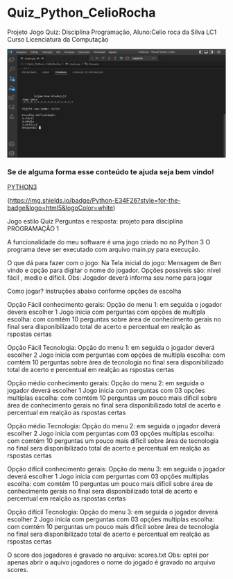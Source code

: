 # Quiz_Python_CelioRocha
Projeto Jogo Quiz: Disciplina Programação, Aluno:Celio roca da Silva  LC1 Curso Licenciatura da Computação

<img src="https://github.com/CelioRochadaSilva/Quiz_Python_CelioRocha/blob/main/tela_inicial%20jogo.png" width="650" height="250"  align="center"/>

### Se de alguma forma esse conteúdo te ajuda seja bem vindo!

[PYTHON3](https://img.shields.io/badge/Python-E34F26?style=for-the-badge&logo=html5&logoColor=white)


(https://img.shields.io/badge/Python-E34F26?style=for-the-badge&logo=html5&logoColor=white)

Jogo estilo Quiz Perguntas e resposta: projeto para disciplina PROGRAMAÇÃO 1

A funcionalidade do meu software é uma jogo criado no no Python 3
O programa deve ser executado com arquivo main.py para execução.

O que dá para fazer com o jogo:
Na Tela inicial do jogo: Mensagem de Ben vindo e opção para digitar o nome do jogador.
Opções possiveis são: nível fácil , medio e dificil.
Obs: Jogador deverá informa seu nome para jogar

Como jogar? Instruções abaixo conforme opções de escolha

Opção Fácil conhecimento gerais:
Opção do menu 1: em seguida o jogador devera escolher 1
Jogo inicia com perguntas com opções de multipla escolha: com comtém 10 perguntas 
sobre área de conhecimento gerais no final sera disponibilizado total de acerto e percentual em realção as rspostas certas

Opção Fácil Tecnologia:
Opção do menu 1: em seguida o jogador deverá escolher 2
Jogo inicia com perguntas com opções de multipla escolha: com comtém 10 perguntas
sobre área de tecnologia no final sera disponibilizado total de acerto e percentual em realção as rspostas certas


Opção médio conhecimento gerais:
Opção do menu 2: em seguida o jogador deverá escolher 1
Jogo inicia com perguntas com 03 opções multiplas escolha: com comtém 10 perguntas um pouco mais dificil 
sobre área de conhecimento gerais no final sera disponibilizado total de acerto e percentual em realção as rspostas certas

Opção médio Tecnologia:
Opção do menu 2: em seguida o jogador deverá escolher 2
Jogo inicia com perguntas com 03 opções multiplas escolha: com comtém 10 perguntas um pouco mais dificil 
sobre área de tecnologia no final sera disponibilizado total de acerto e percentual em realção as rspostas certas


Opção difícil conhecimento gerais:
Opção do menu 3: em seguida o jogador deverá escolher 1
Jogo inicia com perguntas com 03 opções multiplas escolha: com comtém 10 perguntas um pouco mais dificil 
sobre área de conhecimento gerais no final sera disponibilizado total de acerto e percentual em realção as rspostas certas

Opção difícil Tecnologia:
Opção do menu 3: em seguida o jogador deverá escolher 2
Jogo inicia com perguntas com 03 opções multiplas escolha: com comtém 10 perguntas um pouco mais dificil 
sobre área de tecnologia no final sera disponibilizado total de acerto e percentual em realção as rspostas certas

O score dos  jogadores é gravado no arquivo: scores.txt
Obs: optei por apenas abrir o aquivo jogadores o nome do jogado é gravado no arquivo scores.

